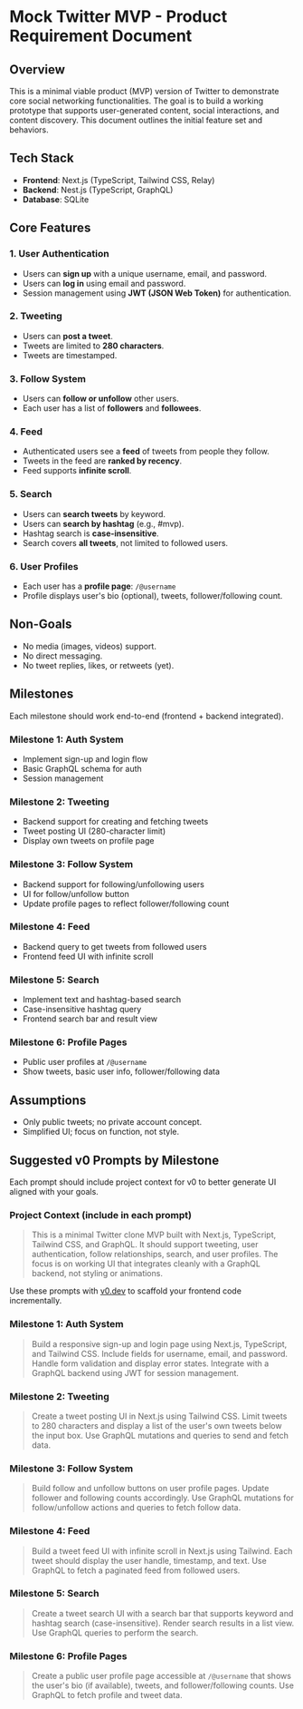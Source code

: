 # Mock Twitter MVP - Product Requirement Document

## Overview
This is a minimal viable product (MVP) version of Twitter to demonstrate core social networking functionalities. The goal is to build a working prototype that supports user-generated content, social interactions, and content discovery. This document outlines the initial feature set and behaviors.

## Tech Stack
- **Frontend**: Next.js (TypeScript, Tailwind CSS, Relay)
- **Backend**: Nest.js (TypeScript, GraphQL)
- **Database**: SQLite

## Core Features

### 1. User Authentication
- Users can **sign up** with a unique username, email, and password.
- Users can **log in** using email and password.
- Session management using **JWT (JSON Web Token)** for authentication.

### 2. Tweeting
- Users can **post a tweet**.
- Tweets are limited to **280 characters**.
- Tweets are timestamped.

### 3. Follow System
- Users can **follow or unfollow** other users.
- Each user has a list of **followers** and **followees**.

### 4. Feed
- Authenticated users see a **feed** of tweets from people they follow.
- Tweets in the feed are **ranked by recency**.
- Feed supports **infinite scroll**.

### 5. Search
- Users can **search tweets** by keyword.
- Users can **search by hashtag** (e.g., #mvp).
- Hashtag search is **case-insensitive**.
- Search covers **all tweets**, not limited to followed users.

### 6. User Profiles
- Each user has a **profile page**: `/@username`
- Profile displays user's bio (optional), tweets, follower/following count.

## Non-Goals
- No media (images, videos) support.
- No direct messaging.
- No tweet replies, likes, or retweets (yet).

## Milestones
Each milestone should work end-to-end (frontend + backend integrated).

### Milestone 1: Auth System
- Implement sign-up and login flow
- Basic GraphQL schema for auth
- Session management

### Milestone 2: Tweeting
- Backend support for creating and fetching tweets
- Tweet posting UI (280-character limit)
- Display own tweets on profile page

### Milestone 3: Follow System
- Backend support for following/unfollowing users
- UI for follow/unfollow button
- Update profile pages to reflect follower/following count

### Milestone 4: Feed
- Backend query to get tweets from followed users
- Frontend feed UI with infinite scroll

### Milestone 5: Search
- Implement text and hashtag-based search
- Case-insensitive hashtag query
- Frontend search bar and result view

### Milestone 6: Profile Pages
- Public user profiles at `/@username`
- Show tweets, basic user info, follower/following data

## Assumptions
- Only public tweets; no private account concept.
- Simplified UI; focus on function, not style.

## Suggested v0 Prompts by Milestone
Each prompt should include project context for v0 to better generate UI aligned with your goals.

### Project Context (include in each prompt)
> This is a minimal Twitter clone MVP built with Next.js, TypeScript, Tailwind CSS, and GraphQL. It should support tweeting, user authentication, follow relationships, search, and user profiles. The focus is on working UI that integrates cleanly with a GraphQL backend, not styling or animations.

Use these prompts with [v0.dev](https://v0.dev) to scaffold your frontend code incrementally.

### Milestone 1: Auth System
> Build a responsive sign-up and login page using Next.js, TypeScript, and Tailwind CSS. Include fields for username, email, and password. Handle form validation and display error states. Integrate with a GraphQL backend using JWT for session management.

### Milestone 2: Tweeting
> Create a tweet posting UI in Next.js using Tailwind CSS. Limit tweets to 280 characters and display a list of the user's own tweets below the input box. Use GraphQL mutations and queries to send and fetch data.

### Milestone 3: Follow System
> Build follow and unfollow buttons on user profile pages. Update follower and following counts accordingly. Use GraphQL mutations for follow/unfollow actions and queries to fetch follow data.

### Milestone 4: Feed
> Build a tweet feed UI with infinite scroll in Next.js using Tailwind. Each tweet should display the user handle, timestamp, and text. Use GraphQL to fetch a paginated feed from followed users.

### Milestone 5: Search
> Create a tweet search UI with a search bar that supports keyword and hashtag search (case-insensitive). Render search results in a list view. Use GraphQL queries to perform the search.

### Milestone 6: Profile Pages
> Create a public user profile page accessible at `/@username` that shows the user's bio (if available), tweets, and follower/following counts. Use GraphQL to fetch profile and tweet data.
